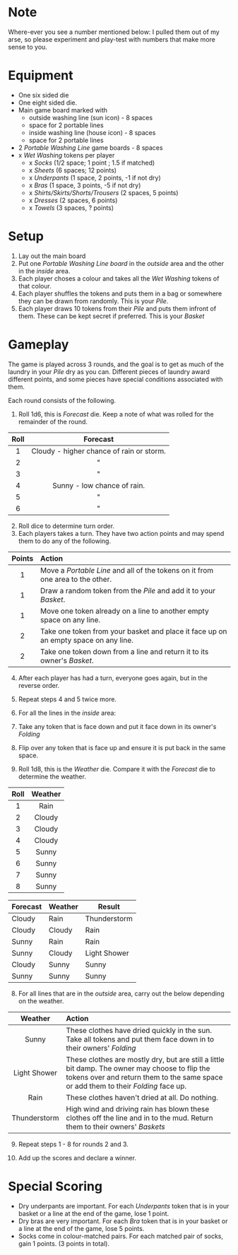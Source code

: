 # Note
Where-ever you see a number mentioned below: I pulled them out of my arse, so please experiment and play-test with numbers
that make more sense to you.


# Equipment

- One six sided die
- One eight sided die.
- Main game board marked with
    - outside washing line (sun icon) - 8 spaces
    - space for 2 portable lines
    - inside washing line (house icon) - 8 spaces
    - space for 2 portable lines
- 2 *Portable Washing Line* game boards - 8 spaces
- x *Wet Washing* tokens per player
    - x *Socks* (1/2 space; 1 point ; 1.5 if matched)
    - x *Sheets* (6 spaces; 12 points)
    - x *Underpants*  (1 space, 2 points, -1 if not dry)
    - x *Bras* (1 space, 3 points, -5 if not dry)
    - x *Shirts/Skirts/Shorts/Trousers* (2 spaces, 5 points)
    - x *Dresses* (2 spaces, 6 points)
    - x *Towels* (3 spaces, ? points)

# Setup

1. Lay out the main board
2. Put one *Portable Washing Line board* in the *outside* area and the other in the *inside* area.
3. Each player choses a colour and takes all the *Wet Washing* tokens of that colour.
4. Each player shuffles the tokens and puts them in a bag or somewhere they can be drawn from randomly. This is your *Pile*.
5. Each player draws 10 tokens from their *Pile* and puts them infront of them.  These can be kept secret if preferred.  This is your *Basket*

# Gameplay

The game is played across 3 rounds, and the goal is to get as much of the laundry in your *Pile* dry as you can.
Different pieces of laundry award different points, and some pieces have special conditions associated with them.

Each round consists of the following.

1. Roll 1d6, this is *Forecast* die.  Keep a note of what was rolled for the remainder of the round.

| Roll | Forecast |
| :---:  | :---: |
| 1 | Cloudy - higher chance of rain or storm. |
| 2 | " |
| 3 | " |
| 4 | Sunny - low chance of rain. |
| 5 | " |
| 6 | " |

2. Roll dice to determine turn order.
3. Each players takes a turn. They have two action points and may spend them to do any of the following.

| Points | Action |
| :---: | :--- |
| 1 | Move a *Portable Line* and all of the tokens on it from one area to the other. |
| 1 | Draw a random token from the *Pile* and add it to your *Basket*. |
| 1 | Move one token already on a line to another empty space on any line. |
| 2 | Take one token from your basket and place it face up on an empty space on any line. |
| 2 | Take one token down from a line and return it to its owner's *Basket*. |

4. After each player has had a turn, everyone goes again, but in the reverse order.
5. Repeat steps 4 and 5 twice more.

6. For all the lines in the *inside* area:
 1. Take any token that is face down and put it face down in its owner's *Folding*
 2. Flip over any token that is face up and ensure it is put back in the same space.
7. Roll 1d8, this is the *Weather* die.  Compare it with the *Forecast* die to determine the weather.

| Roll | Weather |
| :---: | :---: |
| 1 | Rain |
| 2 | Cloudy |
| 3 | Cloudy |
| 4 | Cloudy |
| 5 | Sunny |
| 6 | Sunny |
| 7 | Sunny |
| 8 | Sunny |


| Forecast | Weather | Result |
| --- | --- | --- |
| Cloudy | Rain  | Thunderstorm |
| Cloudy | Cloudy | Rain |
| Sunny | Rain | Rain |
| Sunny | Cloudy | Light Shower |
| Cloudy | Sunny | Sunny |
| Sunny |  Sunny | Sunny |

8. For all lines that are in the *outside* area, carry out the below depending on the weather.

| Weather | Action |
| :---: | :--- |
| Sunny | These clothes have dried quickly in the sun.  Take all tokens and put them face down in to their owners' *Folding*
| Light Shower | These clothes are mostly dry, but are still a little bit damp. The owner may choose to flip the tokens over and return them to the same space or add them to their *Folding* face up.
| Rain | These clothes haven't dried at all. Do nothing.
| Thunderstorm | High wind and driving rain has blown these clothes off the line and in to the mud.  Return them to their owners' *Baskets*

9. Repeat steps 1 - 8 for rounds 2 and 3.

10. Add up the scores and declare a winner.

# Special Scoring

* Dry underpants are important. For each *Underpants* token that is in your basket or a line at the end of the game, lose 1 point.
* Dry bras are very important. For each *Bra* token that is in your basket or a line at the end of the game, lose 5 points.
* Socks come in colour-matched pairs. For each matched pair of socks, gain 1 points. (3 points in total).